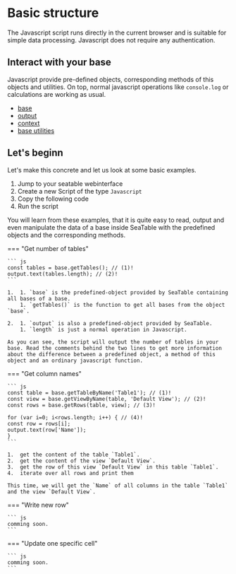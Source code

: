 # Basic structure

The Javascript script runs directly in the current browser and is suitable for simple data processing. Javascript does not require any authentication.

## Interact with your base

Javascript provide pre-defined objects, corresponding methods of this objects and utilities. On top, normal javascript operations like `console.log` or calculations are working as usual.

- [base](/scripts/javascript/predefined_objects_js/#base-object)
- [output](/scripts/javascript/predefined_objects_js/#output)
- [context](/scripts/javascript/predefined_objects_js/#output)
- [base utilities](/scripts/javascript/predefined_objects_js/#utility-functions)

## Let's beginn

Let's make this concrete and let us look at some basic examples.

1. Jump to your seatable webinterface
2. Create a new Script of the type `Javascript`
3. Copy the following code
4. Run the script

You will learn from these examples, that it is quite easy to read, output and even manipulate the data of a base inside SeaTable with the predefined objects and the corresponding methods.

=== "Get number of tables"

    ``` js
    const tables = base.getTables(); // (1)!
    output.text(tables.length); // (2)!
    ```

    1.  1. `base` is the predefined-object provided by SeaTable containing all bases of a base.
        1. `getTables()` is the function to get all bases from the object `base`.

    2.  1. `output` is also a predefined-object provided by SeaTable.
        1. `length` is just a normal operation in Javascript.

    As you can see, the script will output the number of tables in your base. Read the comments behind the two lines to get more information about the difference between a predefined object, a method of this object and an ordinary javascript function.

=== "Get column names"

    ``` js
    const table = base.getTableByName('Table1'); // (1)!
    const view = base.getViewByName(table, 'Default View'); // (2)!
    const rows = base.getRows(table, view); // (3)!

    for (var i=0; i<rows.length; i++) { // (4)!
    const row = rows[i];
    output.text(row['Name']);
    }
    ```

    1.  get the content of the table `Table1`.
    2.  get the content of the view `Default View`.
    3.  get the row of this view `Default View` in this table `Table1`.
    4.  iterate over all rows and print them

    This time, we will get the `Name` of all columns in the table `Table1` and the view `Default View`.

=== "Write new row"

    ``` js
    comming soon.
    ```

=== "Update one specific cell"

    ``` js
    comming soon.
    ```
